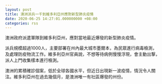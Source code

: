 ```yaml
---
layout: post
title: 澳洲派兵一千到維多利亞州應對新型肺炎疫情
date: 2020-06-25 14:27:01.000000000 +08:00
categories: rss
---
```


澳洲政府派遣軍隊到維多利亞州，應對當地最近爆發的新型肺炎疫情。

派兵規模超過1000人，主要部署在州內最大城市墨爾本，為民眾進行病毒檢測，及處理防疫物流工作。維多利亞州官員說，不想等待病例慢慢浮現，會主動出撃，派人上門收集樣本進行檢測。

澳洲的累積確診個案，低於全球各國水平，但近日出現新一波疫情，情況令人關注。維多利亞州在過去幾個月，是澳洲唯一有社區爆發的州份。
